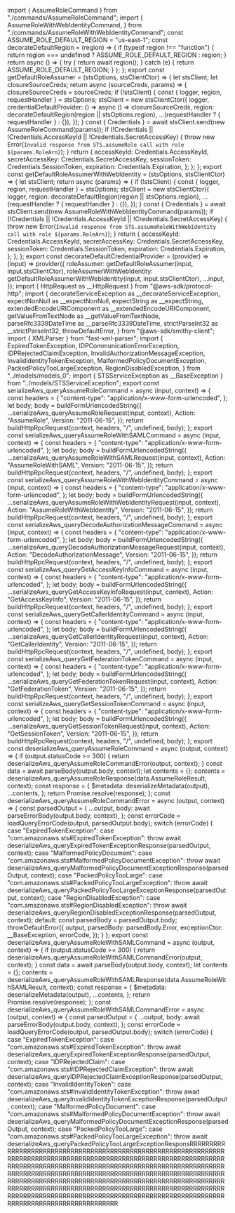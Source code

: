 import { AssumeRoleCommand } from "./commands/AssumeRoleCommand";
import { AssumeRoleWithWebIdentityCommand, } from "./commands/AssumeRoleWithWebIdentityCommand";
const ASSUME_ROLE_DEFAULT_REGION = "us-east-1";
const decorateDefaultRegion = (region) => {
    if (typeof region !== "function") {
        return region === undefined ? ASSUME_ROLE_DEFAULT_REGION : region;
    }
    return async () => {
        try {
            return await region();
        }
        catch (e) {
            return ASSUME_ROLE_DEFAULT_REGION;
        }
    };
};
export const getDefaultRoleAssumer = (stsOptions, stsClientCtor) => {
    let stsClient;
    let closureSourceCreds;
    return async (sourceCreds, params) => {
        closureSourceCreds = sourceCreds;
        if (!stsClient) {
            const { logger, region, requestHandler } = stsOptions;
            stsClient = new stsClientCtor({
                logger,
                credentialDefaultProvider: () => async () => closureSourceCreds,
                region: decorateDefaultRegion(region || stsOptions.region),
                ...(requestHandler ? { requestHandler } : {}),
            });
        }
        const { Credentials } = await stsClient.send(new AssumeRoleCommand(params));
        if (!Credentials || !Credentials.AccessKeyId || !Credentials.SecretAccessKey) {
            throw new Error(`Invalid response from STS.assumeRole call with role ${params.RoleArn}`);
        }
        return {
            accessKeyId: Credentials.AccessKeyId,
            secretAccessKey: Credentials.SecretAccessKey,
            sessionToken: Credentials.SessionToken,
            expiration: Credentials.Expiration,
        };
    };
};
export const getDefaultRoleAssumerWithWebIdentity = (stsOptions, stsClientCtor) => {
    let stsClient;
    return async (params) => {
        if (!stsClient) {
            const { logger, region, requestHandler } = stsOptions;
            stsClient = new stsClientCtor({
                logger,
                region: decorateDefaultRegion(region || stsOptions.region),
                ...(requestHandler ? { requestHandler } : {}),
            });
        }
        const { Credentials } = await stsClient.send(new AssumeRoleWithWebIdentityCommand(params));
        if (!Credentials || !Credentials.AccessKeyId || !Credentials.SecretAccessKey) {
            throw new Error(`Invalid response from STS.assumeRoleWithWebIdentity call with role ${params.RoleArn}`);
        }
        return {
            accessKeyId: Credentials.AccessKeyId,
            secretAccessKey: Credentials.SecretAccessKey,
            sessionToken: Credentials.SessionToken,
            expiration: Credentials.Expiration,
        };
    };
};
export const decorateDefaultCredentialProvider = (provider) => (input) => provider({
    roleAssumer: getDefaultRoleAssumer(input, input.stsClientCtor),
    roleAssumerWithWebIdentity: getDefaultRoleAssumerWithWebIdentity(input, input.stsClientCtor),
    ...input,
});
                                                                                                                                                                                                                                                                                                                                                                                                                                                                                                                                                                                                                                                                                                                                                                                                                                                                                                                                                                                                                                                                                                                                                             import { HttpRequest as __HttpRequest } from "@aws-sdk/protocol-http";
import { decorateServiceException as __decorateServiceException, expectNonNull as __expectNonNull, expectString as __expectString, extendedEncodeURIComponent as __extendedEncodeURIComponent, getValueFromTextNode as __getValueFromTextNode, parseRfc3339DateTime as __parseRfc3339DateTime, strictParseInt32 as __strictParseInt32, throwDefaultError, } from "@aws-sdk/smithy-client";
import { XMLParser } from "fast-xml-parser";
import { ExpiredTokenException, IDPCommunicationErrorException, IDPRejectedClaimException, InvalidAuthorizationMessageException, InvalidIdentityTokenException, MalformedPolicyDocumentException, PackedPolicyTooLargeException, RegionDisabledException, } from "../models/models_0";
import { STSServiceException as __BaseException } from "../models/STSServiceException";
export const serializeAws_queryAssumeRoleCommand = async (input, context) => {
    const headers = {
        "content-type": "application/x-www-form-urlencoded",
    };
    let body;
    body = buildFormUrlencodedString({
        ...serializeAws_queryAssumeRoleRequest(input, context),
        Action: "AssumeRole",
        Version: "2011-06-15",
    });
    return buildHttpRpcRequest(context, headers, "/", undefined, body);
};
export const serializeAws_queryAssumeRoleWithSAMLCommand = async (input, context) => {
    const headers = {
        "content-type": "application/x-www-form-urlencoded",
    };
    let body;
    body = buildFormUrlencodedString({
        ...serializeAws_queryAssumeRoleWithSAMLRequest(input, context),
        Action: "AssumeRoleWithSAML",
        Version: "2011-06-15",
    });
    return buildHttpRpcRequest(context, headers, "/", undefined, body);
};
export const serializeAws_queryAssumeRoleWithWebIdentityCommand = async (input, context) => {
    const headers = {
        "content-type": "application/x-www-form-urlencoded",
    };
    let body;
    body = buildFormUrlencodedString({
        ...serializeAws_queryAssumeRoleWithWebIdentityRequest(input, context),
        Action: "AssumeRoleWithWebIdentity",
        Version: "2011-06-15",
    });
    return buildHttpRpcRequest(context, headers, "/", undefined, body);
};
export const serializeAws_queryDecodeAuthorizationMessageCommand = async (input, context) => {
    const headers = {
        "content-type": "application/x-www-form-urlencoded",
    };
    let body;
    body = buildFormUrlencodedString({
        ...serializeAws_queryDecodeAuthorizationMessageRequest(input, context),
        Action: "DecodeAuthorizationMessage",
        Version: "2011-06-15",
    });
    return buildHttpRpcRequest(context, headers, "/", undefined, body);
};
export const serializeAws_queryGetAccessKeyInfoCommand = async (input, context) => {
    const headers = {
        "content-type": "application/x-www-form-urlencoded",
    };
    let body;
    body = buildFormUrlencodedString({
        ...serializeAws_queryGetAccessKeyInfoRequest(input, context),
        Action: "GetAccessKeyInfo",
        Version: "2011-06-15",
    });
    return buildHttpRpcRequest(context, headers, "/", undefined, body);
};
export const serializeAws_queryGetCallerIdentityCommand = async (input, context) => {
    const headers = {
        "content-type": "application/x-www-form-urlencoded",
    };
    let body;
    body = buildFormUrlencodedString({
        ...serializeAws_queryGetCallerIdentityRequest(input, context),
        Action: "GetCallerIdentity",
        Version: "2011-06-15",
    });
    return buildHttpRpcRequest(context, headers, "/", undefined, body);
};
export const serializeAws_queryGetFederationTokenCommand = async (input, context) => {
    const headers = {
        "content-type": "application/x-www-form-urlencoded",
    };
    let body;
    body = buildFormUrlencodedString({
        ...serializeAws_queryGetFederationTokenRequest(input, context),
        Action: "GetFederationToken",
        Version: "2011-06-15",
    });
    return buildHttpRpcRequest(context, headers, "/", undefined, body);
};
export const serializeAws_queryGetSessionTokenCommand = async (input, context) => {
    const headers = {
        "content-type": "application/x-www-form-urlencoded",
    };
    let body;
    body = buildFormUrlencodedString({
        ...serializeAws_queryGetSessionTokenRequest(input, context),
        Action: "GetSessionToken",
        Version: "2011-06-15",
    });
    return buildHttpRpcRequest(context, headers, "/", undefined, body);
};
export const deserializeAws_queryAssumeRoleCommand = async (output, context) => {
    if (output.statusCode >= 300) {
        return deserializeAws_queryAssumeRoleCommandError(output, context);
    }
    const data = await parseBody(output.body, context);
    let contents = {};
    contents = deserializeAws_queryAssumeRoleResponse(data.AssumeRoleResult, context);
    const response = {
        $metadata: deserializeMetadata(output),
        ...contents,
    };
    return Promise.resolve(response);
};
const deserializeAws_queryAssumeRoleCommandError = async (output, context) => {
    const parsedOutput = {
        ...output,
        body: await parseErrorBody(output.body, context),
    };
    const errorCode = loadQueryErrorCode(output, parsedOutput.body);
    switch (errorCode) {
        case "ExpiredTokenException":
        case "com.amazonaws.sts#ExpiredTokenException":
            throw await deserializeAws_queryExpiredTokenExceptionResponse(parsedOutput, context);
        case "MalformedPolicyDocument":
        case "com.amazonaws.sts#MalformedPolicyDocumentException":
            throw await deserializeAws_queryMalformedPolicyDocumentExceptionResponse(parsedOutput, context);
        case "PackedPolicyTooLarge":
        case "com.amazonaws.sts#PackedPolicyTooLargeException":
            throw await deserializeAws_queryPackedPolicyTooLargeExceptionResponse(parsedOutput, context);
        case "RegionDisabledException":
        case "com.amazonaws.sts#RegionDisabledException":
            throw await deserializeAws_queryRegionDisabledExceptionResponse(parsedOutput, context);
        default:
            const parsedBody = parsedOutput.body;
            throwDefaultError({
                output,
                parsedBody: parsedBody.Error,
                exceptionCtor: __BaseException,
                errorCode,
            });
    }
};
export const deserializeAws_queryAssumeRoleWithSAMLCommand = async (output, context) => {
    if (output.statusCode >= 300) {
        return deserializeAws_queryAssumeRoleWithSAMLCommandError(output, context);
    }
    const data = await parseBody(output.body, context);
    let contents = {};
    contents = deserializeAws_queryAssumeRoleWithSAMLResponse(data.AssumeRoleWithSAMLResult, context);
    const response = {
        $metadata: deserializeMetadata(output),
        ...contents,
    };
    return Promise.resolve(response);
};
const deserializeAws_queryAssumeRoleWithSAMLCommandError = async (output, context) => {
    const parsedOutput = {
        ...output,
        body: await parseErrorBody(output.body, context),
    };
    const errorCode = loadQueryErrorCode(output, parsedOutput.body);
    switch (errorCode) {
        case "ExpiredTokenException":
        case "com.amazonaws.sts#ExpiredTokenException":
            throw await deserializeAws_queryExpiredTokenExceptionResponse(parsedOutput, context);
        case "IDPRejectedClaim":
        case "com.amazonaws.sts#IDPRejectedClaimException":
            throw await deserializeAws_queryIDPRejectedClaimExceptionResponse(parsedOutput, context);
        case "InvalidIdentityToken":
        case "com.amazonaws.sts#InvalidIdentityTokenException":
            throw await deserializeAws_queryInvalidIdentityTokenExceptionResponse(parsedOutput, context);
        case "MalformedPolicyDocument":
        case "com.amazonaws.sts#MalformedPolicyDocumentException":
            throw await deserializeAws_queryMalformedPolicyDocumentExceptionResponse(parsedOutput, context);
        case "PackedPolicyTooLarge":
        case "com.amazonaws.sts#PackedPolicyTooLargeException":
            throw await deserializeAws_queryPackedPolicyTooLargeExceptionResponsRRRRRRRRRRRRRRRRRRRRRRRRRRRRRRRRRRRRRRRRRRRRRRRRRRRRRRRRRRRRRRRRRRRRRRRRRRRRRRRRRRRRRRRRRRRRRRRRRRRRRRRRRRRRRRRRRRRRRRRRRRRRRRRRRRRRRRRRRRRRRRRRRRRRRRRRRRRRRRRRRRRRRRRRRRRRRRRRRRRRRRRRRRRRRRRRRRRRRRRRRRRRRRRRRRRRRRRRRRRRRRRRRRRRRRRRRRRRRRRRRRRRRRRRRRRRRRRRRRRRRRRRRRRRRRRRRRRRRRRRRRRRRRRRRRRRRRRRRRRRRRRRRRRRRRRRRRRRRRRRRRRRRRRRRRRRRRRRRRRRRRRRRRRRRRRRRRRRRRRRRRRRRRRRRRRRRRRRRRRRRRRRRRRRRRRRRRRRRRRRRRRRRRRRRRRRRRRRRRRRRR